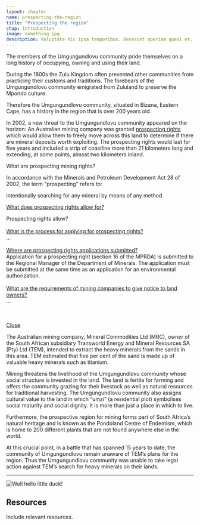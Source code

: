 ```yaml
---
layout: chapter
name: prospecting-the-region
title: "Prospecting the region"
chap: introduction
image: something.jpg
description: Voluptate hic ipsa temporibus. Deserunt aperiam quasi et. Sit quibusdam animi expedita enim et. Voluptatem adipisci ducimus deleniti molestiae nihil odio. Quia maiores in officia. Est itaque quis et vitae. Quaerat nostrum suscipit voluptates voluptatem et consequatur ea.
---
```


The members of the Umgungundlovu community pride themselves on a long history of occupying, owning and using their land.

During the 1800s the Zulu Kingdom often prevented other communities from practicing their customs and traditions. The forebears of the Umgungundlovu community emigrated from Zululand to preserve the Mpondo culture.

Therefore the Umgungundlovu community, situated in Bizana, Eastern Cape, has a history in the region that is over 200 years old.

In 2002, a new threat to the Umgungundlovu community appeared on the horizon:
An Australian mining company was granted <a class="info-link" data-toggle="collapse" href="#prospecting-rights" aria-expanded="false" aria-controls="prospecting-rights"><i class="fa fa-info-circle" aria-hidden="true"></i> prospecting rights</a> which would allow them to freely move across this land to determine if there are mineral deposits worth exploiting. The prospecting rights would last for five years and included a strip of coastline more than 21 kilometers long and extending, at some points, almost two kilometers inland.

<div class="edu-segment collapse" id="prospecting-rights">
<p class="edu-title">What are prospecting mining rights?</p>

In accordance with the Minerals and Petroleum Development Act 28 of 2002, the term "prospecting" refers to:

<span class="edu-definition">intentionally searching for any mineral by means of any method</span>

<a class="sub-info-link" data-toggle="collapse" href="#prospecting-rights-allow" aria-expanded="false" aria-controls="prospecting-rights-allow">What does prospecting rights allow for?</a>
<div class="collapse" id="prospecting-rights-allow">
Prospecting rights allow?
</div>
<br>
<a class="sub-info-link" data-toggle="collapse" href="#prospecting-rights-apply" aria-expanded="false" aria-controls="prospecting-rights-apply">What is the process for applying for prospecting rights?</a>
<div class="collapse" id="prospecting-rights-apply">
...
</div>
<br>
<a class="sub-info-link" data-toggle="collapse" href="#prospecting-rights-application" aria-expanded="false" aria-controls="prospecting-rights-application">Where are prospecting rights applications submitted?</a>
<div class="collapse" id="prospecting-rights-application">
Application for a prospecting right (section 16 of the MPRDA) is submitted to the Regional Manager of the Department of Minerals. The application must be submitted at the same time as an application for an environmental authorization.
</div>
<br>
<a class="sub-info-link" data-toggle="collapse" href="#prospecting-rights-notice" aria-expanded="false" aria-controls="prospecting-rights-notice">What are the requirements of mining companies to give notice to land owners?</a>
<div class="collapse" id="prospecting-rights-notice">
...
</div>

<br><br><a class="close-link" data-toggle="collapse" href="#prospecting-rights" aria-expanded="false" aria-controls="prospecting-rights"><i class="fa fa-times-circle" aria-hidden="true"></i> Close</a>
</div>

The Australian mining company, Mineral Commodities Ltd (MRC), owner of the South African subsidiary Transworld Energy and Mineral Resources SA (Pty) Ltd (TEM), intended to extract the heavy minerals from the sands in this area. TEM estimated that five per cent of the sand is made up of valuable heavy minerals such as titanium.

Mining threatens the livelihood of the Umgungundlovu community whose social structure is invested in the land. The land is fertile for farming and offers the community grazing for their livestock as well as natural resources for traditional harvesting. The Umgungundlovu community also assigns cultural value to the land in which “umzi” (a residential plot) symbolises social maturity and social dignity. It is more than just a place in which to live.

Furthermore, the prospective region for mining forms part of South Africa’s natural heritage and is known as the Pondoland Centre of Endemism, which is home to 200 different plants that are not found anywhere else in the world.

At this crucial point, in a battle that has spanned 15 years to date, the community of Umgungundlovu remain unaware of TEM’s plans for the region. Thus the Umgungundlovu community was unable to take legal action against TEM’s search for heavy minerals on their lands.

---

![Well hello little duck!](http://cdnimg.in/wp-content/uploads/2015/06/collection-of-cute-baby-duck.jpg)

## Resources

Include relevant resources.